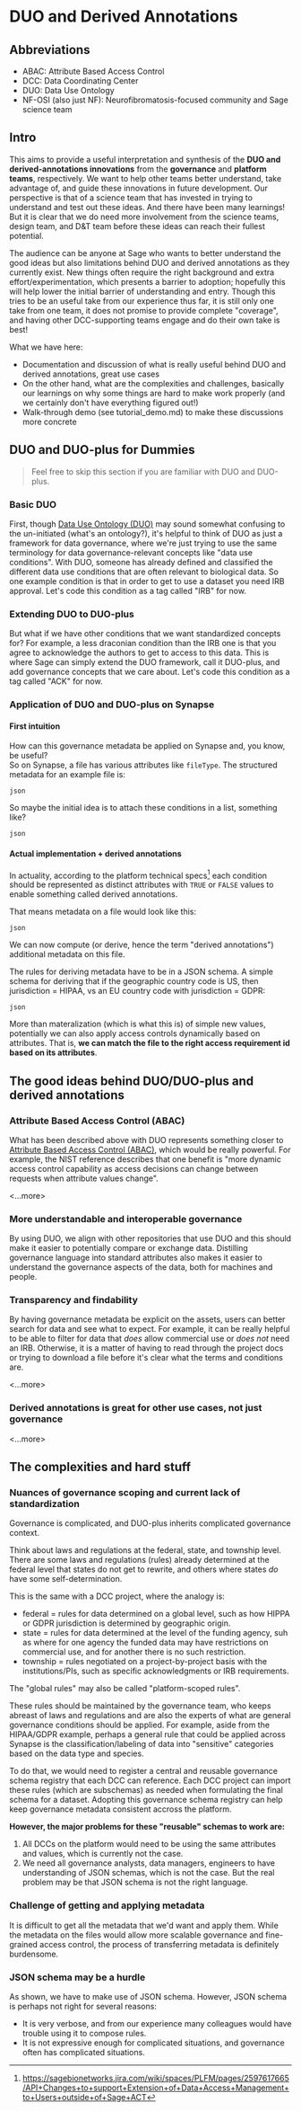 # DUO and Derived Annotations

## Abbreviations

- ABAC: Attribute Based Access Control
- DCC: Data Coordinating Center
- DUO: Data Use Ontology
- NF-OSI (also just NF): Neurofibromatosis-focused community and Sage science team

## Intro 

This aims to provide a useful interpretation and synthesis of the **DUO and derived-annotations innovations** from the **governance** and **platform teams**, respectively. We want to help other teams better understand, take advantage of, and guide these innovations in future development. Our perspective is that of a science team that has invested in trying to understand and test out these ideas. And there have been many learnings! But it is clear that we do need more involvement from the science teams, design team, and D&T team before these ideas can reach their fullest potential.

The audience can be anyone at Sage who wants to better understand the good ideas but also limitations behind DUO and derived annotations as they currently exist. New things often require the right background and extra effort/experimentation, which presents a barrier to adoption; hopefully this will help lower the initial barrier of understanding and entry. Though this tries to be an useful take from our experience thus far, it is still only one take from one team, it does not promise to provide complete "coverage", and having other DCC-supporting teams engage and do their own take is best! 

What we have here:

- Documentation and discussion of what is really useful behind DUO and derived annotations, great use cases
- On the other hand, what are the complexities and challenges, basically our learnings on why some things are hard to make work properly (and we certainly don't have everything figured out!)
- Walk-through demo (see tutorial_demo.md) to make these discussions more concrete


## DUO and DUO-plus for Dummies

> Feel free to skip this section if you are familiar with DUO and DUO-plus.

### Basic DUO 

First, though [Data Use Ontology (DUO)](https://www.ebi.ac.uk/ols/ontologies/duo) may sound somewhat confusing to the un-initiated (what's an ontology?), it's helpful to think of DUO as just a framework for data governance, where we're just trying to use the same terminology for data governance-relevant concepts like "data use conditions". With DUO, someone has already defined and classified the different data use conditions that are often relevant to biological data. So one example condition is that in order to get to use a dataset you need IRB approval. Let's code this condition as a tag called "IRB" for now.

### Extending DUO to DUO-plus

But what if we have other conditions that we want standardized concepts for? For example, a less draconian condition than the IRB one is that you agree to acknowledge the authors to get to access to this data. This is where Sage can simply extend the DUO framework, call it DUO-plus, and add governance concepts that we care about. Let's code this condition as a tag called "ACK" for now. 

### Application of DUO and DUO-plus on Synapse

#### First intuition

How can this governance metadata be applied on Synapse and, you know, be useful?  
So on Synapse, a file has various attributes like `fileType`. The structured metadata for an example file is: 

```
json

```

So maybe the initial idea is to attach these conditions in a list, something like?

```
json

```

#### Actual implementation + derived annotations

In actuality, according to the platform technical specs[^spec] each condition should be represented as distinct attributes with `TRUE` or `FALSE` values to enable something called derived annotations. 

That means metadata on a file would look like this:

```
json

```

We can now compute (or derive, hence the term "derived annotations") additional metadata on this file. 

The rules for deriving metadata have to be in a JSON schema. A simple schema for deriving that if the geographic country code is US, then jurisdiction = HIPAA, vs an EU country code with jurisdiction = GDPR:

```
json

```

More than materalization (which is what this is) of simple new values, potentially we can also apply access controls dynamically based on attributes. That is, **we can match the file to the right access requirement id based on its attributes**.


## The good ideas behind DUO/DUO-plus and derived annotations

### Attribute Based Access Control (ABAC)

What has been described above with DUO represents something closer to [Attribute Based Access Control (ABAC)](https://csrc.nist.gov/Projects/attribute-based-access-control), which would be really powerful. For example, the NIST reference describes that one benefit is "more dynamic access control capability as access decisions can change between requests when attribute values change".

<...more>

### More understandable and interoperable governance

By using DUO, we align with other repositories that use DUO and this should make it easier to potentially compare or exchange data. 
Distilling governance language into standard attributes also makes it easier to understand the governance aspects of the data, both for machines and people.  

### Transparency and findability

By having governance metadata be explicit on the assets, users can better search for data and see what to expect. For example, it can be really helpful to be able to filter for data that *does* allow commercial use or *does not* need an IRB. Otherwise, it is a matter of having to read through the project docs or trying to download a file before it's clear what the terms and conditions are.

<...more>

### Derived annotations is great for other use cases, not just governance

<...more>

## The complexities and hard stuff

### Nuances of governance scoping and current lack of standardization

Governance is complicated, and DUO-plus inherits complicated governance context.

Think about laws and regulations at the federal, state, and township level. 
There are some laws and regulations (rules) already determined at the federal level that states do not get to rewrite, and others where states *do* have some self-determination.

This is the same with a DCC project, where the analogy is: 
- federal = rules for data determined on a global level, such as how HIPPA or GDPR jurisdiction is determined by geographic origin.
- state =  rules for data determined at the level of the funding agency, suh as where for one agency the funded data may have restrictions on commercial use, and for another there is no such restriction.
- township = rules negotiated on a project-by-project basis with the institutions/PIs, such as specific acknowledgments or IRB requirements.  

The "global rules" may also be called "platform-scoped rules". 

These rules should be maintained by the governance team, who keeps abreast of laws and regulations and are also the experts of what are general governance conditions should be applied. For example, aside from the HIPAA/GDPR example, perhaps a general rule that could be applied across Synapse is the classification/labeling of data into "sensitive" categories based on the data type and species.

To do that, we would need to register a central and reusable governance schema registry that each DCC can reference. 
Each DCC project can import these rules (which are subschemas) as needed when formulating the final schema for a dataset.
Adopting this governance schema registry can help keep governance metadata consistent accross the platform.

**However, the major problems for these "reusable" schemas to work are:**
1. All DCCs on the platform would need to be using the same attributes and values, which is currently not the case.
2. We need all governance analysts, data managers, engineers to have understanding of JSON schemas, which is not the case. But the real problem may be that JSON schema is not the right language.

### Challenge of getting and applying metadata

It is difficult to get all the metadata that we'd want and apply them. While the metadata on the files would allow more scalable governance and fine-grained access control, the process of transferring metadata is definitely burdensome. 

### JSON schema may be a hurdle

As shown, we have to make use of JSON schema. However, JSON schema is perhaps not right for several reasons:
- It is very verbose, and from our experience many colleagues would have trouble using it to compose rules. 
- It is not expressive enough for complicated situations, and governance often has complicated situations. 



[^spec]: https://sagebionetworks.jira.com/wiki/spaces/PLFM/pages/2597617665/API+Changes+to+support+Extension+of+Data+Access+Management+to+Users+outside+of+Sage+ACT
